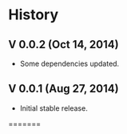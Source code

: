 # History

## V 0.0.2 (Oct 14, 2014)
* Some dependencies updated.

## V 0.0.1 (Aug 27, 2014)
* Initial stable release.

=======
